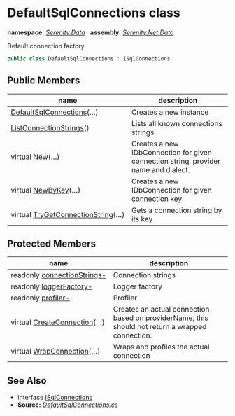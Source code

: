 # DefaultSqlConnections class
**namespace:** *[Serenity.Data](../README.md#serenity.data-namespace)*   **assembly**: *[Serenity.Net.Data](../README.md)*

Default connection factory

```csharp
public class DefaultSqlConnections : ISqlConnections
```

## Public Members

| name | description |
| --- | --- |
| [DefaultSqlConnections](DefaultSqlConnections/DefaultSqlConnections.md)(…) | Creates a new instance |
| [ListConnectionStrings](DefaultSqlConnections/ListConnectionStrings.md)() | Lists all known connections strings |
| virtual [New](DefaultSqlConnections/New.md)(…) | Creates a new IDbConnection for given connection string, provider name and dialect. |
| virtual [NewByKey](DefaultSqlConnections/NewByKey.md)(…) | Creates a new IDbConnection for given connection key. |
| virtual [TryGetConnectionString](DefaultSqlConnections/TryGetConnectionString.md)(…) | Gets a connection string by its key |

## Protected Members

| name | description |
| --- | --- |
| readonly [connectionStrings-](DefaultSqlConnections/connectionStrings-.md) | Connection strings |
| readonly [loggerFactory-](DefaultSqlConnections/loggerFactory-.md) | Logger factory |
| readonly [profiler-](DefaultSqlConnections/profiler-.md) | Profiler |
| virtual [CreateConnection](DefaultSqlConnections/CreateConnection.md)(…) | Creates an actual connection based on providerName, this should not return a wrapped connection. |
| virtual [WrapConnection](DefaultSqlConnections/WrapConnection.md)(…) | Wraps and profiles the actual connection |

## See Also

* interface [ISqlConnections](ISqlConnections.md)
* **Source:** *[DefaultSqlConnections.cs](https://github.com/serenity-is/Serenity/blob/master/src/Serenity.Net.Data/Connections/DefaultSqlConnections.cs)*